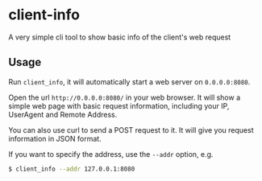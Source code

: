 # client-info

A very simple cli tool to show basic info of the client's web request

## Usage

Run `client_info`, it will automatically start a web server on `0.0.0.0:8080`. 

Open the url `http://0.0.0.0:8080/` in your web browser. It will show a simple web page with basic request information, including your IP, UserAgent and Remote Address.

You can also use curl to send a POST request to it. It will give you request information in JSON format.

If you want to specify the address, use the `--addr` option, e.g.

```bash
$ client_info --addr 127.0.0.1:8080
```
